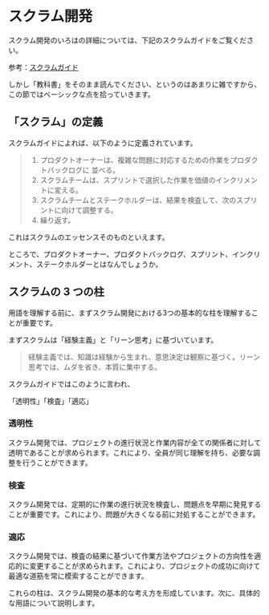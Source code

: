 # スクラム開発

スクラム開発のいろはの詳細については、下記のスクラムガイドをご覧ください。

参考：[スクラムガイド](https://scrumguides.org/docs/scrumguide/v2020/2020-Scrum-Guide-Japanese.pdf)

しかし「教科書」をそのまま読んでください、というのはあまりに雑ですから、この節ではベーシックな点を拾っていきます。

## 「スクラム」の定義

スクラムガイドによれば、以下のように定義されています。

> 1. プロダクトオーナーは、複雑な問題に対応するための作業をプロダクトバックログに 並べる。
> 2. スクラムチームは、スプリントで選択した作業を価値のインクリメントに変える。
> 3. スクラムチームとステークホルダーは、結果を検査して、次のスプリントに向けて調整する。
> 4. 繰り返す。

これはスクラムのエッセンスそのものといえます。

ところで、プロダクトオーナー、プロダクトバックログ、スプリント、インクリメント、ステークホルダーとはなんでしょうか。


## スクラムの 3 つの柱

用語を理解する前に、まずスクラム開発における3つの基本的な柱を理解することが重要です。

まずスクラムは「経験主義」と「リーン思考」に基づいています。

> 経験主義では、知識は経験から生まれ、意思決定は観察に基づく。リーン思考では、ムダを省き、本質に集中する。

スクラムガイドではこのように言われ、

「透明性」「検査」「適応」

### 透明性

スクラム開発では、プロジェクトの進行状況と作業内容が全ての関係者に対して透明であることが求められます。これにより、全員が同じ理解を持ち、必要な調整を行うことができます。

### 検査

スクラム開発では、定期的に作業の進行状況を検査し、問題点を早期に発見することが重要です。これにより、問題が大きくなる前に対処することができます。

### 適応

スクラム開発では、検査の結果に基づいて作業方法やプロジェクトの方向性を適応的に変更することが求められます。これにより、プロジェクトの成功に向けて最適な道筋を常に模索することができます。

これらの柱は、スクラム開発の基本的な考え方を形成しています。次に、具体的な用語について説明します。

<!-- スクラムの5つのイベント -->

<!-- スクラムの3つのアーティファクト -->

<!-- スクラムの役割 -->

<!-- スクラムマスターの役割 -->

<!-- 開発チームの役割 -->

<!-- 製品オーナーの役割 -->

<!-- スクラムの目的 -->

<!-- スクラムの特徴 -->

<!-- スクラムのメリット -->

<!-- スクラムのデメリット -->

<!-- スクラムの仕組み -->

<!-- スクラムのルール -->
